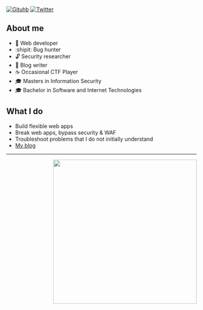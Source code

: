 [![Gituhb](https://img.shields.io/github/followers/xsstnv?label=follow&style=social)](https://github.com/xsstnv)
[![Twitter](https://img.shields.io/twitter/follow/xsstnv?label=follow&style=social)](https://twitter.com/xsstnv)

## About me
* :cookie: Web developer
* :shipit: Bug hunter
* :unlock: Security researcher 
* :pencil: Blog writer
* :coffee: Occasional CTF Player
* :mortar_board: Masters in Information Security 
* :mortar_board: Bachelor in Software and Internet Technologies

## What I do
* Build flexible web apps
* Break web apps, bypass security & WAF
* Troubleshoot problems that I do not initially understand
* [My blog](https://blog.xsstnv.com/)

---

<img align='right' src="https://github-readme-stats.vercel.app/api?username=xsstnv&show_icons=true&theme=radical" width="380">

